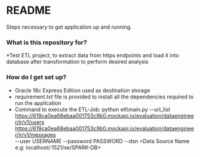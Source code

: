 # README #

Steps necessary to get application up and running.

### What is this repository for? ###

*Test ETL project, to extract data from https endpoints and load it into database after transformation to perform desired analysis

### How do I get set up? ###

* Oracle 18c Express Edition used as destination storage
* requirement.txt file is provided to install all the dependencies required to run the application
* Command to execute the ETL-Job: 
	python etl\main.py --url_list https://619ca0ea68ebaa001753c9b0.mockapi.io/evaluation/dataengineer/jr/v1/users \
	https://619ca0ea68ebaa001753c9b0.mockapi.io/evaluation/dataengineer/jr/v1/messages \
	--user USERNAME --password PASSWORD --dsn <Data Source Name e.g: localhost/:1521/xe/SPARK-DB>